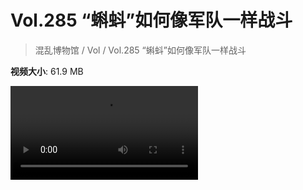 # Vol.285 “蝌蚪”如何像军队一样战斗

> 混乱博物馆 / Vol / Vol.285 “蝌蚪”如何像军队一样战斗

**视频大小**: 61.9 MB

<div class="video"><video src="https://file.hsyhx.top/archive/285.mp4" controls preload>🤔 您的浏览器不支持 video 标签</video></div>